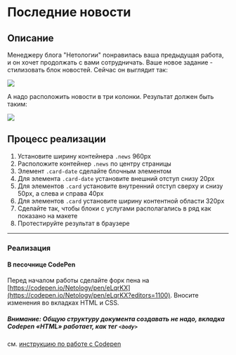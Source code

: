 # Последние новости

## Описание

Менеджеру блога "Нетологии" понравилась ваша предыдущая работа, и он хочет продолжать с вами сотрудничать. Ваше новое задание - стилизовать блок новостей. Сейчас он выглядит так:

![](https://raw.githubusercontent.com/netology-code/html-2-homeworks/master/sources/2-1/latest-news-before.png)

А надо расположить новости в три колонки. Результат должен быть таким: 

![](https://raw.githubusercontent.com/netology-code/html-2-homeworks/master/sources/2-1/latest-news-after.png)

## Процесс реализации

1. Установите ширину контейнера `.news` 960px
2. Расположите контейнер `.news` по центру страницы
3. Элемент `.card-date` сделайте блочным элементом
4. Для элемента `.card-date` установите внешний отступ снизу 20px
5. Для элементов `.card` установите внутренний отступ сверху и снизу 50px, а слева и справа 40px  
6. Для элементов `.card` установите ширину контентной области 320px
7. Сделайте так, чтобы блоки с услугами располагались в ряд как показано на макете
8. Протестируйте результат в браузере

---

### Реализация

#### В песочнице CodePen

Перед началом работы сделайте форк пена на [https://codepen.io/Netology/pen/eLqrKX](https://codepen.io/Netology/pen/eLqrKX?editors=1100). Вносите изменения во вкладках HTML и CSS.

##### Внимание: Общую структуру документа создавать не надо, вкладка Codepen «HTML» работает, как тег `<body>`
см. [инструкцию по работе с Codepen](https://netology-university.bitbucket.io/guides/wm/codepen-guide/)
